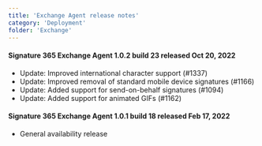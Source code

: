 ```yaml
---
title: 'Exchange Agent release notes'
category: 'Deployment'
folder: 'Exchange'
---
```


#### Signature 365 Exchange Agent 1.0.2 build 23 released Oct 20, 2022

*   Update: Improved international character support (#1337)
*   Update: Improved removal of standard mobile device signatures (#1166) 
*   Update: Added support for send-on-behalf signatures (#1094)
*   Update: Added support for animated GIFs (#1162)

#### Signature 365 Exchange Agent 1.0.1 build 18 released Feb 17, 2022

*   General availability release
